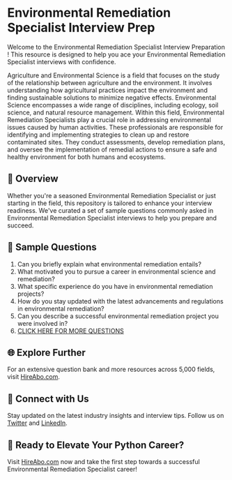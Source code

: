 # Environmental Remediation Specialist Interview Prep

Welcome to the Environmental Remediation Specialist Interview Preparation ! This resource is designed to help you ace your Environmental Remediation Specialist interviews with confidence.

Agriculture and Environmental Science is a field that focuses on the study of the relationship between agriculture and the environment. It involves understanding how agricultural practices impact the environment and finding sustainable solutions to minimize negative effects. Environmental Science encompasses a wide range of disciplines, including ecology, soil science, and natural resource management. Within this field, Environmental Remediation Specialists play a crucial role in addressing environmental issues caused by human activities. These professionals are responsible for identifying and implementing strategies to clean up and restore contaminated sites. They conduct assessments, develop remediation plans, and oversee the implementation of remedial actions to ensure a safe and healthy environment for both humans and ecosystems.

## 🚀 Overview

Whether you're a seasoned Environmental Remediation Specialist or just starting in the field, this repository is tailored to enhance your interview readiness. We've curated a set of sample questions commonly asked in Environmental Remediation Specialist interviews to help you prepare and succeed.

## 📝 Sample Questions

1. Can you briefly explain what environmental remediation entails?
2. What motivated you to pursue a career in environmental science and remediation?
3. What specific experience do you have in environmental remediation projects?
4. How do you stay updated with the latest advancements and regulations in environmental remediation?
5. Can you describe a successful environmental remediation project you were involved in?
6. [CLICK HERE FOR MORE QUESTIONS](https://hireabo.com/job/10_1_24/Environmental%20Remediation%20Specialist)

## 🌐 Explore Further

For an extensive question bank and more resources across 5,000 fields, visit [HireAbo.com](https://www.hireabo.com).

## 📱 Connect with Us

Stay updated on the latest industry insights and interview tips. Follow us on [Twitter](https://twitter.com/hireabo) and [LinkedIn](https://www.linkedin.com/in/hire-abo-3609972a8/).

## 🚀 Ready to Elevate Your Python Career?

Visit [HireAbo.com](https://www.hireabo.com) now and take the first step towards a successful Environmental Remediation Specialist career!
